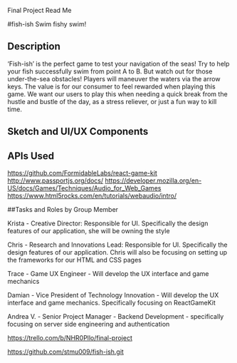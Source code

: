 Final Project Read Me

#fish-ish
Swim fishy swim!

## Description
‘Fish-ish’ is the perfect game to test your navigation of the seas! Try to help your fish successfully swim from point A to B. But watch out for those under-the-sea obstacles! Players will maneuver the waters via the arrow keys. The value is for our consumer to feel rewarded when playing this game. We want our users to play this when needing a quick break from the hustle and bustle of the day, as a stress reliever, or just a fun way to kill time. 

## Sketch and UI/UX Components










## APIs Used
https://github.com/FormidableLabs/react-game-kit
http://www.passportjs.org/docs/
https://developer.mozilla.org/en-US/docs/Games/Techniques/Audio_for_Web_Games 
https://www.html5rocks.com/en/tutorials/webaudio/intro/ 




##Tasks and Roles by Group Member


Krista - Creative Director: Responsible for UI. Specifically the design features of our application, she will be owning the style

Chris - Research and Innovations Lead: Responsible for UI. Specifically the design features of our application. Chris will also be focusing on setting up the frameworks for our HTML and CSS pages

Trace - Game UX Engineer - Will develop the UX interface and game mechanics

Damian - Vice President of Technology Innovation - Will develop the UX interface and game mechanics. Specifically focusing on ReactGameKit

Andrea V. - Senior Project Manager - Backend Development - specifically focusing on server side engineering and authentication





https://trello.com/b/NHR0Pllo/final-project 


https://github.com/stmu009/fish-ish.git 
